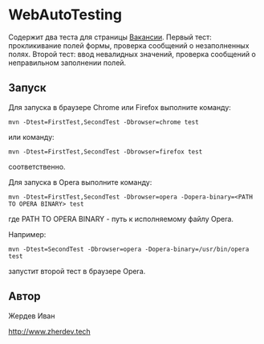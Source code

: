 WebAutoTesting
==============

Содержит два теста для страницы [Вакансии](https://www.tinkoff.ru/career/vacancies/).
Первый тест: прокликивание полей формы, проверка сообщений о незаполненных полях.
Второй тест: ввод невалидных значений, проверка сообщений о неправильном заполнении полей.


Запуск
------

Для запуска в браузере Chrome или Firefox выполните команду:

```
mvn -Dtest=FirstTest,SecondTest -Dbrowser=chrome test
```
или команду:

```
mvn -Dtest=FirstTest,SecondTest -Dbrowser=firefox test
```

соответственно.

Для запуска в Opera выполните команду:

```
mvn -Dtest=FirstTest,SecondTest -Dbrowser=opera -Dopera-binary=<PATH TO OPERA BINARY> test
```

где PATH TO OPERA BINARY - путь к исполняемому файлу Opera.

Например:

```
mvn -Dtest=SecondTest -Dbrowser=opera -Dopera-binary=/usr/bin/opera test
```
запустит второй тест в браузере Opera.


Автор
-----

Жердев Иван

http://www.zherdev.tech
